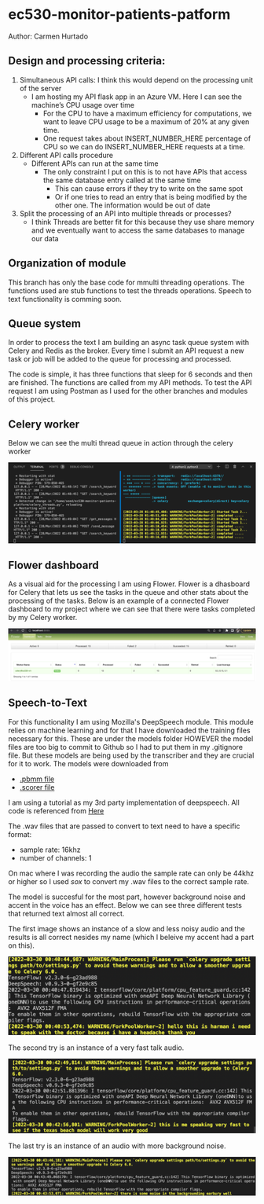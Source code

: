# ec530-monitor-patients-patform

Author: Carmen Hurtado 

## Design and processing criteria:

1. Simultaneous API calls: I think this would depend on the processing unit of the server
    - I am hosting my API flask app in an Azure VM. Here I can see the machine’s CPU usage over time
        - For the CPU to have a maximum efficiency for computations, we want to leave CPU usage to be a maximum of 20% at any given time. 
        - One request takes about INSERT_NUMBER_HERE percentage of CPU so we can do INSERT_NUMBER_HERE requests at a time. 
2. Different API calls procedure
    - Different APIs can run at the same time
        - The only constraint I put on this is to not have APIs that access the same database entry called at the same time
            - This can cause errors if they try to write on the same spot
            - Or if one tries to read an entry that is being modified by the other one. The information would be out of date
3. Split the processing of an API into multiple threads or processes?
    - I think Threads are better fit for this because they use share memory and we eventually want to access the same databases to manage our data 

## Organization of module 
This branch has only the base code for mmulti threading operations. The functions used are stub functions to test the threads operations. Speech to text functionality is comming soon. 


## Queue system
In order to process the text I am building an async task queue system with Celery and Redis as the broker. 
Every time I submit an API request a new task or job will be added to the queue for processing and processed. 

The code is simple, it has three functions that sleep for 6 seconds and then are finished. The functions are called from my API methods. To test the API request I am using Postman as I used for the other branches and modules of this project. 

## Celery worker 
Below we can see the multi thread queue in action through the celery worker

![Celery Worker](/images/stubs-multi-thread-celery.png)

## Flower dashboard
As a visual aid for the processing I am using Flower. Flower is a dhasboard for Celery that lets us see the tasks in the queue and other stats about the processing of the tasks. Below is an example of a connected Flower dashboard to my project where we can see that there were tasks completed by my Celery worker. 

![Celery Worker](/images/Flower-try1.png)

## Speech-to-Text 
For this functionality I am using Mozilla's DeepSpeech module. This module relies on machine learning and for that I have downloaded the training files necessary for this. These are under the models folder HOWEVER the model files are too big to commit to Github so I had to put them in my .gitignore file. But these models are being used by the transcriber and they are crucial for it to work. 
The models were downloaded from 
- [.pbmm file](https://github.com/mozilla/DeepSpeech/releases/download/v0.9.3/deepspeech-0.9.3-models.pbmm)
- [.scorer file](https://github.com/mozilla/DeepSpeech/releases/download/v0.9.3/deepspeech-0.9.3-models.scorer)

I am using a tutorial as my 3rd party implementation of deepspeech. All code is referenced from [Here](https://lindevs.com/speech-to-text-using-deepspeech/)

The .wav files that are passed to convert to text need to have a specific format:
- sample rate: 16khz
- number of channels: 1

On mac where I was recording the audio the sample rate can only be 44khz or higher so I used *sox* to convert my .wav files to the correct sample rate. 

The model is succesful for the most part, however background noise and accent in the voice has an effect. Below we can see three different tests that returned text almost all correct. 

The first image shows an instance of a slow and less noisy audio and the results is all correct nesides my name (which I beleive my accent had a part on this). 

![Test 1](/images/speech-to-text-1.png)

The second try is an instance of a very fast talk audio. 

![Test 2](/images/speech-to-text-2.png)

The last try is an instance of an audio with more background noise. 

![Test 3](/images/speech-to-text-3.png)